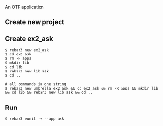 An OTP application

Create new project
----	
Create ex2_ask
----	
	$ rebar3 new ex2_ask
	$ cd ex2_ask
	$ rm -R apps
	$ mkdir lib
	$ cd lib
	$ rebar3 new lib ask
	$ cd ..
	
	# all commands in one string
	$ rebar3 new umbrella ex2_ask && cd ex2_ask && rm -R apps && mkdir lib && cd lib && rebar3 new lib ask && cd ..

Run
-----
	$ rebar3 eunit -v --app ask
	
	